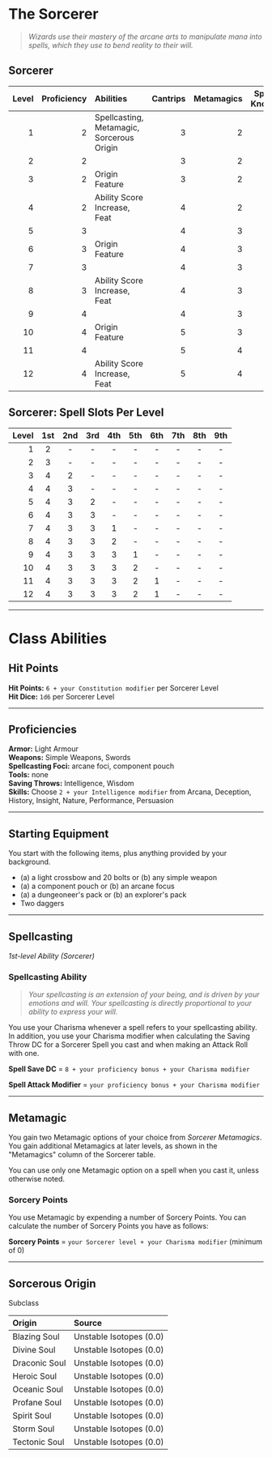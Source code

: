 # The Sorcerer

> *Wizards use their mastery of the arcane arts to manipulate mana into spells, which they use to bend reality to their will.*

## Sorcerer

| Level | Proficiency | Abilities                                 | Cantrips | Metamagics | Spells Known |
| ----: | ----------: | :---------------------------------------- | -------: | ---------: | -----------: |
|     1 |           2 | Spellcasting, Metamagic, Sorcerous Origin |        3 |          2 |            4 |
|     2 |           2 |                                           |        3 |          2 |            5 |
|     3 |           2 | Origin Feature                            |        3 |          2 |            6 |
|     4 |           2 | Ability Score Increase, Feat              |        4 |          2 |            7 |
|     5 |           3 |                                           |        4 |          3 |            8 |
|     6 |           3 | Origin Feature                            |        4 |          3 |            9 |
|     7 |           3 |                                           |        4 |          3 |           10 |
|     8 |           3 | Ability Score Increase, Feat              |        4 |          3 |           11 |
|     9 |           4 |                                           |        4 |          3 |           12 |
|    10 |           4 | Origin Feature                            |        5 |          3 |           13 |
|    11 |           4 |                                           |        5 |          4 |           14 |
|    12 |           4 | Ability Score Increase, Feat              |        5 |          4 |           15 |

## Sorcerer: Spell Slots Per Level

| Level |  1st  |  2nd  |  3rd  |  4th  |  5th  |  6th  |  7th  |  8th  |  9th  |
| ----: | :---: | :---: | :---: | :---: | :---: | :---: | :---: | :---: | :---: |
|     1 |   2   |   -   |   -   |   -   |   -   |   -   |   -   |   -   |   -   |
|     2 |   3   |   -   |   -   |   -   |   -   |   -   |   -   |   -   |   -   |
|     3 |   4   |   2   |   -   |   -   |   -   |   -   |   -   |   -   |   -   |
|     4 |   4   |   3   |   -   |   -   |   -   |   -   |   -   |   -   |   -   |
|     5 |   4   |   3   |   2   |   -   |   -   |   -   |   -   |   -   |   -   |
|     6 |   4   |   3   |   3   |   -   |   -   |   -   |   -   |   -   |   -   |
|     7 |   4   |   3   |   3   |   1   |   -   |   -   |   -   |   -   |   -   |
|     8 |   4   |   3   |   3   |   2   |   -   |   -   |   -   |   -   |   -   |
|     9 |   4   |   3   |   3   |   3   |   1   |   -   |   -   |   -   |   -   |
|    10 |   4   |   3   |   3   |   3   |   2   |   -   |   -   |   -   |   -   |
|    11 |   4   |   3   |   3   |   3   |   2   |   1   |   -   |   -   |   -   |
|    12 |   4   |   3   |   3   |   3   |   2   |   1   |   -   |   -   |   -   |

---

# Class Abilities

## Hit Points

**Hit Points:** `6 + your Constitution modifier` per Sorcerer Level  
**Hit Dice:** `1d6` per Sorcerer Level  

---

## Proficiencies

**Armor:** Light Armour  
**Weapons:** Simple Weapons, Swords  
**Spellcasting Foci:** arcane foci, component pouch  
**Tools:** none  
**Saving Throws:** Intelligence, Wisdom  
**Skills:** Choose `2 + your Intelligence modifier` from Arcana, Deception, History, Insight, Nature, Performance, Persuasion

---

## Starting Equipment

You start with the following items, plus anything provided by your background.

* (a) a light crossbow and 20 bolts or (b) any simple weapon
* (a) a component pouch or (b) an arcane focus
* (a) a dungeoneer's pack or (b) an explorer's pack
* Two daggers

---

## Spellcasting
*1st-level Ability (Sorcerer)*

<!-- TODO: complete sorcerer spellcasting -->

### Spellcasting Ability

> *Your spellcasting is an extension of your being, and is driven by your emotions and will. Your spellcasting is directly proportional to your ability to express your will.*

You use your Charisma whenever a spell refers to your spellcasting ability. In addition, you use your Charisma modifier when calculating the Saving Throw DC for a Sorcerer Spell you cast and when making an Attack Roll with one.

**Spell Save DC** = `8 + your proficiency bonus + your Charisma modifier`

**Spell Attack Modifier** = `your proficiency bonus + your Charisma modifier`

---

## Metamagic

You gain two Metamagic options of your choice from *Sorcerer Metamagics*. You gain additional Metamagics at later levels, as shown in the "Metamagics" column of the Sorcerer table.

You can use only one Metamagic option on a spell when you cast it, unless otherwise noted.

### Sorcery Points

You use Metamagic by expending a number of Sorcery Points. You can calculate the number of Sorcery Points you have as follows:

**Sorcery Points** = `your Sorcerer level + your Charisma modifier` (minimum of 0)

---

## Sorcerous Origin

Subclass

| Origin        | Source                  |
| :------------ | :---------------------- |
| Blazing Soul  | Unstable Isotopes (0.0) |
| Divine Soul   | Unstable Isotopes (0.0) |
| Draconic Soul | Unstable Isotopes (0.0) |
| Heroic Soul   | Unstable Isotopes (0.0) |
| Oceanic Soul  | Unstable Isotopes (0.0) |
| Profane Soul  | Unstable Isotopes (0.0) |
| Spirit Soul   | Unstable Isotopes (0.0) |
| Storm Soul    | Unstable Isotopes (0.0) |
| Tectonic Soul | Unstable Isotopes (0.0) |


